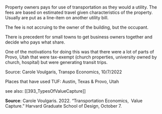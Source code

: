 Property owners pays for use of transportation as they would a utility. The fees are based on estimated travel given characteristics of the property. Usually are put as a line-item on another utility bill. 

The fee is not accruing to the owner of the building, but the occupant. 

There is precedent for small towns to get business owners together and decide who pays what share. 

One of the motivations for doing this was that there were a lot of parts of Provo, Utah that were tax-exempt (church properties, university owned by church, hospital) but were generating transit trips. 

Source: Carole Voulgaris, Transpo Economics, 10/7/2022

Places that have used TUF: Austin, Texas & Provo, Utah

see also: [[393_TypesOfValueCapture]]

**Source**: Carole Voulgaris. 2022. “Transportation Economics,  Value Capture.” Harvard Graduate School of Design, October 7.